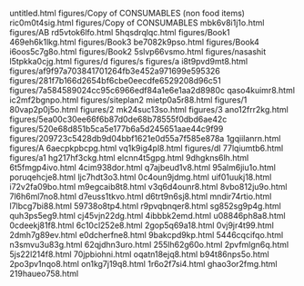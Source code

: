 untitled.html
figures/Copy of CONSUMABLES (non food items)
ric0m0t4sig.html
figures/Copy of CONSUMABLES
mbk6v8i1j1o.html
figures/AB
rd5vtok6lfo.html
5hqsdrqlqc.html
figures/Book1
469eh6k1lkg.html
figures/Book3
be7082k9pso.html
figures/Book4
i6oos5c7g8o.html
figures/Book2
5slvp66vsmo.html
figures/nasashit
l5tpkka0cjg.html
figures/d
figures/s
figures/a
i8t9pvd9mt8.html
figures/af9f97a703841701264fb3e452a971699e595326
figures/281f7b166d2654bf6cbe0eecdfe6529208d96c51
figures/7a584589024cc95c6966edf84a1e6e1aa2d8980c
qaso4kuimr8.html
ic2mf2bgnpo.html
figures/siteplan2
mietp0a5r88.html
figures/1
80vap2p0j5o.html
figures/2
mk24suc13so.html
figures/3
ano12frr2kg.html
figures/5ea00c30ee66f6b87d0de68b78555f0dbd6ae42c
figures/520e68d851b5ca5e177b6a5d245651aae44c9f99
figures/209723c5428db9d04bbf1621e0d55a7f585e878a
1gqiilanrn.html
figures/A
6aecpkpbcpg.html
vq1k9ig4pl8.html
figures/dl
77lqiumtb6.html
figures/a1
hg217hf3ckg.html
elcnn4t5gpg.html
9dhgkns6lh.html
6t5fmgp4ivo.html
4cim938dor.html
q7ajbeud1v8.html
95alm6jiu1o.html
poruqehcje8.html
ljc7hdt3o3.html
0c4oun9jdmg.html
uif01uukj18.html
i72v2fa09bo.html
m9egcaib8t8.html
v3q6d4ounr8.html
8vbo812ju9o.html
7l6h6ml7no8.html
d7euss1tkvo.html
d6trt9n6sj8.html
mndir74rtio.html
l7lbcg7bi88.html
59738o8tp4.html
r9pvqbnqer8.html
sg852sg9p4g.html
quh3ps5eg9.html
cj45vjn22dg.html
4ibbbk2emd.html
u08846ph8a8.html
0cdeekj81f8.html
6c10cl252e8.html
2gop5q69a18.html
0vj9jr4t99.html
2dmh7g89ev.html
e0dcherfne8.html
9bakcpd9kp.html
5446cqcifqo.html
n3smvu3u83g.html
62qjdhn3uro.html
255lh62g60o.html
2pvfmlgn6q.html
5js22l214f8.html
70jpbiohni.html
oqatn18ejq8.html
b94t86nps5o.html
2po3pv1nqo8.html
on1kg7j19q8.html
1r6o2f7si4.html
ghao3or2fmg.html
219haueo758.html